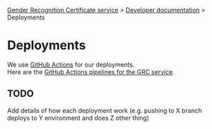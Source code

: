 
[Gender Recognition Certificate service](../README.md) >
[Developer documentation](README.md) >
Deployments

# Deployments

We use [GitHub Actions](https://docs.github.com/en/actions) for our deployments.  
Here are the [GitHub Actions pipelines for the GRC service](https://github.com/cabinetoffice/grc-app/actions).

## TODO
Add details of how each deployment work
(e.g. pushing to X branch deploys to Y environment and does Z other thing)
